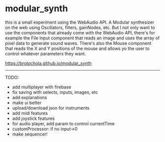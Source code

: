 # modular_synth

this is a small experiment using the WebAudio API.
A Modular synthesizer on the web using Oscillators, filters, gainNodes, etc.
But I not only want to use the components that already come with the WebAudio API, there's for example the File Input component that reads an image and uses the array of pixel data to generate sound waves. There's also the Mouse component that reads the X and Y positions of the mouse and allows yo the user to control whatever parameters they want.


https://brotochola.github.io/modular_synth


-------------------------

TODO:
* add multiplayer with firebase
* fix saving with selects, inputs, images, etc
* add explanations
* make ui better
* upload/download json for instruments
* add midi features
* add joystick features
* for audio player, add param to control currentTime
* customProcessor: if no input->0
* make sequencer!